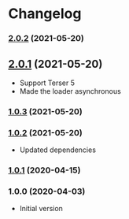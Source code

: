 # Changelog

### [2.0.2](https://github.com/5lava/terser-loader/compare/v2.0.1...v2.0.2) (2021-05-20)

## [2.0.1](https://github.com/5lava/terser-loader/compare/v1.0.3...v2.0.1) (2021-05-20)

* Support Terser 5
* Made the loader asynchronous

### [1.0.3](https://github.com/5lava/terser-loader/compare/v1.0.2...v1.0.3) (2021-05-20)

### [1.0.2](https://github.com/5lava/terser-loader/compare/v1.0.1...v1.0.2) (2021-05-20)

* Updated dependencies

### [1.0.1](https://github.com/5lava/terser-loader/compare/v1.0.0...v1.0.1) (2020-04-15)

<a name="1.0.0"></a>
### 1.0.0 (2020-04-03)

* Initial version
